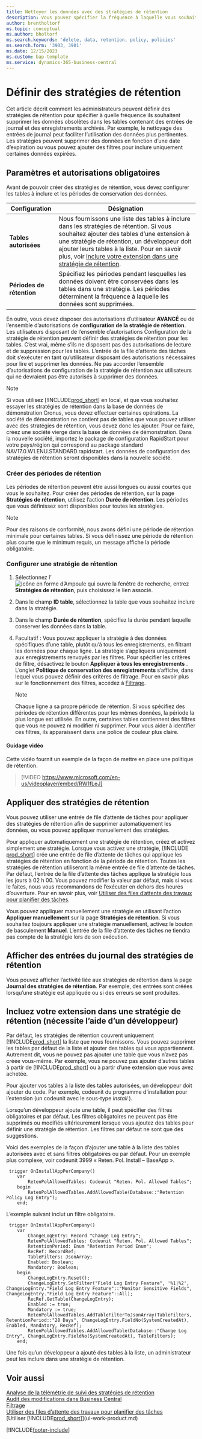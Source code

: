 ```yaml
---
title: Nettoyer les données avec des stratégies de rétention
description: Vous pouvez spécifier la fréquence à laquelle vous souhaitez supprimer certains types de données.
author: brentholtorf
ms.topic: conceptual
ms.author: bholtorf
ms.search.keywords: 'delete, data, retention, policy, policies'
ms.search.form: '3903, 3901'
ms.date: 12/15/2023
ms.custom: bap-template
ms.service: dynamics-365-business-central
---
```

# Définir des stratégies de rétention

Cet article décrit comment les administrateurs peuvent définir des stratégies de rétention pour spécifier à quelle fréquence ils souhaitent supprimer les données obsolètes dans les tables contenant des entrées de journal et des enregistrements archivés. Par exemple, le nettoyage des entrées de journal peut faciliter l’utilisation des données plus pertinentes. Les stratégies peuvent supprimer des données en fonction d’une date d’expiration ou vous pouvez ajouter des filtres pour inclure uniquement certaines données expirées.

## Paramètres et autorisations obligatoires

Avant de pouvoir créer des stratégies de rétention, vous devez configurer les tables à inclure et les périodes de conservation des données.

|Configuration  |Désignation  |
|---------|---------|
|**Tables autorisées**     |Nous fournissons une liste des tables à inclure dans les stratégies de rétention. Si vous souhaitez ajouter des tables d’une extension à une stratégie de rétention, un développeur doit ajouter leurs tables à la liste. Pour en savoir plus, voir [Inclure votre extension dans une stratégie de rétention](admin-data-retention-policies.md#include-your-extension-in-a-retention-policy-requires-help-from-a-developer).          |
|**Périodes de rétention**     |Spécifiez les périodes pendant lesquelles les données doivent être conservées dans les tables dans une stratégie. Les périodes déterminent la fréquence à laquelle les données sont supprimées.         |

En outre, vous devez disposer des autorisations d’utilisateur **AVANCÉ** ou de l’ensemble d’autorisations de **configuration de la stratégie de rétention**. Les utilisateurs disposant de l’ensemble d’autorisations Configuration de la stratégie de rétention peuvent définir des stratégies de rétention pour les tables. C’est vrai, même s’ils ne disposent pas des autorisations de lecture et de suppression pour les tables. L’entrée de la file d’attente des tâches doit s’exécuter en tant qu’utilisateur disposant des autorisations nécessaires pour lire et supprimer les données. Ne pas accorder l’ensemble d’autorisations de configuration de la stratégie de rétention aux utilisateurs qui ne devraient pas être autorisés à supprimer des données.

> [!NOTE]
> Si vous utilisez [!INCLUDE[prod_short](includes/prod_short.md)] en local, et que vous souhaitez essayer les stratégies de rétention dans la base de données de démonstration Cronus, vous devez effectuer certaines opérations. La société de démonstration ne contient pas de tables que vous pouvez utiliser avec des stratégies de rétention, vous devez donc les ajouter. Pour ce faire, créez une société vierge dans la base de données de démonstration. Dans la nouvelle société, importez le package de configuration RapidStart pour votre pays/région qui correspond au package standard NAV17.0.W1.ENU.STANDARD.rapidstart. Les données de configuration des stratégies de rétention seront disponibles dans la nouvelle société.

### Créer des périodes de rétention

Les périodes de rétention peuvent être aussi longues ou aussi courtes que vous le souhaitez. Pour créer des périodes de rétention, sur la page **Stratégies de rétention**, utilisez l’action **Durée de rétention**. Les périodes que vous définissez sont disponibles pour toutes les stratégies.

> [!NOTE]
> Pour des raisons de conformité, nous avons défini une période de rétention minimale pour certaines tables. Si vous définissez une période de rétention plus courte que le minimum requis, un message affiche la période obligatoire.

### Configurer une stratégie de rétention

1. Sélectionnez l’![icône en forme d’Ampoule qui ouvre la fenêtre de recherche](media/ui-search/search_small.png "Dites-moi ce que vous voulez faire"), entrez **Stratégies de rétention**, puis choisissez le lien associé.
2. Dans le champ **ID table**, sélectionnez la table que vous souhaitez inclure dans la stratégie.
3. Dans le champ **Durée de rétention**, spécifiez la durée pendant laquelle conserver les données dans la table.
4. Facultatif : Vous pouvez appliquer la stratégie à des données spécifiques d’une table, plutôt qu’à tous les enregistrements, en filtrant les données pour chaque ligne. La stratégie s’appliquera uniquement aux enregistrements renvoyés par les filtres. Pour spécifier les critères de filtre, désactivez le bouton **Appliquer à tous les enregistrements** . L’onglet **Politique de conservation des enregistrements** s’affiche, dans lequel vous pouvez définir des critères de filtrage. Pour en savoir plus sur le fonctionnement des filtres, accédez à [Filtrage](ui-enter-criteria-filters.md#filtering).

   > [!NOTE]
   > Chaque ligne a sa propre période de rétention. Si vous spécifiez des périodes de rétention différentes pour les mêmes données, la période la plus longue est utilisée. En outre, certaines tables contiennent des filtres que vous ne pouvez ni modifier ni supprimer. Pour vous aider à identifier ces filtres, ils apparaissent dans une police de couleur plus claire.

#### Guidage vidéo

Cette vidéo fournit un exemple de la façon de mettre en place une politique de rétention.

>[!VIDEO https://www.microsoft.com/en-us/videoplayer/embed/RW1fLeJ]

## Appliquer des stratégies de rétention

Vous pouvez utiliser une entrée de file d’attente de tâches pour appliquer des stratégies de rétention afin de supprimer automatiquement les données, ou vous pouvez appliquer manuellement des stratégies.

Pour appliquer automatiquement une stratégie de rétention, créez et activez simplement une stratégie. Lorsque vous activez une stratégie, [!INCLUDE [prod_short](includes/prod_short.md)] crée une entrée de file d’attente de tâches qui applique les stratégies de rétention en fonction de la période de rétention. Toutes les stratégies de rétention utiliseront la même entrée de file d’attente de tâches. Par défaut, l’entrée de la file d’attente des tâches applique la stratégie tous les jours à 02 h 00. Vous pouvez modifier la valeur par défaut, mais si vous le faites, nous vous recommandons de l’exécuter en dehors des heures d’ouverture. Pour en savoir plus, voir [Utiliser des files d’attente des travaux pour planifier des tâches](admin-job-queues-schedule-tasks.md). 

Vous pouvez appliquer manuellement une stratégie en utilisant l’action **Appliquer manuellement** sur la page **Stratégies de rétention**. Si vous souhaitez toujours appliquer une stratégie manuellement, activez le bouton de basculement **Manuel**. L’entrée de la file d’attente des tâches ne tiendra pas compte de la stratégie lors de son exécution.

## Afficher des entrées du journal des stratégies de rétention

Vous pouvez afficher l’activité liée aux stratégies de rétention dans la page **Journal des stratégies de rétention**. Par exemple, des entrées sont créées lorsqu’une stratégie est appliquée ou si des erreurs se sont produites.

## Incluez votre extension dans une stratégie de rétention (nécessite l’aide d’un développeur)

Par défaut, les stratégies de rétention couvrent uniquement [!INCLUDE[prod_short](includes/prod_short.md)] la liste que nous fournissons. Vous pouvez supprimer les tables par défaut de la liste et ajouter des tables qui vous appartiennent. Autrement dit, vous ne pouvez pas ajouter une table que vous n’avez pas créée vous-même. Par exemple, vous ne pouvez pas ajouter d’autres tables à partir de [!INCLUDE[prod_short](includes/prod_short.md)] ou à partir d’une extension que vous avez achetée.

Pour ajouter vos tables à la liste des tables autorisées, un développeur doit ajouter du code. Par exemple, codeunit du programme d’installation pour l’extension (un codeunit avec le sous-type *install* ).

Lorsqu’un développeur ajoute une table, il peut spécifier des filtres obligatoires et par défaut. Les filtres obligatoires ne peuvent pas être supprimés ou modifiés ultérieurement lorsque vous ajoutez des tables pour définir une stratégie de rétention. Les filtres par défaut ne sont que des suggestions.

Voici des exemples de la façon d’ajouter une table à la liste des tables autorisées avec et sans filtres obligatoires ou par défaut. Pour un exemple plus complexe, voir codeunit 3999 « Reten. Pol. Install – BaseApp ».

```al
 trigger OnInstallAppPerCompany()
    var
        RetenPolAllowedTables: Codeunit "Reten. Pol. Allowed Tables";
    begin
        RetenPolAllowedTables.AddAllowedTable(Database::"Retention Policy Log Entry");
    end;
```

L’exemple suivant inclut un filtre obligatoire.

```al
 trigger OnInstallAppPerCompany()
    var
        ChangeLogEntry: Record "Change Log Entry";
        RetenPolAllowedTables: Codeunit "Reten. Pol. Allowed Tables";
        RetentionPeriod: Enum "Retention Period Enum";
        RecRef: RecordRef;
        TableFilters: JsonArray;
        Enabled: Boolean;
        Mandatory: Boolean;
    begin
        ChangeLogEntry.Reset();
        ChangeLogEntry.SetFilter("Field Log Entry Feature", '%1|%2', ChangeLogEntry."Field Log Entry Feature"::"Monitor Sensitive Fields", ChangeLogEntry."Field Log Entry Feature"::All);
        RecRef.GetTable(ChangeLogEntry);
        Enabled := true;
        Mandatory := true;
        RetenPolAllowedTables.AddTableFilterToJsonArray(TableFilters, RetentionPeriod::"28 Days", ChangeLogEntry.FieldNo(SystemCreatedAt), Enabled, Mandatory, RecRef);
        RetenPolAllowedTables.AddAllowedTable(Database::"Change Log Entry", ChangeLogEntry.FieldNo(SystemCreatedAt), TableFilters);
    end;
```

Une fois qu’un développeur a ajouté des tables à la liste, un administrateur peut les inclure dans une stratégie de rétention. 

## Voir aussi

[Analyse de la télémétrie de suivi des stratégies de rétention](/dynamics365/business-central/dev-itpro/administration/telemetry-retention-policy-trace)  
[Audit des modifications dans Business Central](across-log-changes.md)  
[Filtrage](ui-enter-criteria-filters.md#filtering)  
[Utiliser des files d’attente des travaux pour planifier des tâches](admin-job-queues-schedule-tasks.md)  
[Utiliser [!INCLUDE[prod_short](includes/prod_short.md)]](ui-work-product.md)  

[!INCLUDE[footer-include](includes/footer-banner.md)]